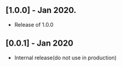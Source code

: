 ## [1.0.0] - Jan 2020.

* Release of 1.0.0

## [0.0.1] - Jan 2020

* Internal release(do not use in production)